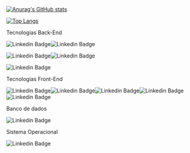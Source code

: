 
<!--
🔭 I’m currently working on 

[![Linkedin Badge](https://img.shields.io/badge/Go-00ADD8?style=for-the-badge&logo=go&logoColor=white)

[![Linkedin Badge](https://img.shields.io/badge/Elixir-4B275F?style=for-the-badge&logo=elixir&logoColor=white)


-->
<!--

My Profile in Coding Challenges Websites: <br> 
[![Linkedin Badge](https://img.shields.io/badge/HackerEarth-%232C3454.svg?&style=for-the-badge&logo=HackerEarth&logoColor=Blue&link=https://www.hackerearth.com/@leonardofelipe//)](https://www.hackerearth.com/@leonardofelipe) [![Linkedin Badge](https://img.shields.io/badge/-Hackerrank-2EC866?style=for-the-badge&logo=HackerRank&logoColor=white&link=https://www.hackerrank.com/leonardo_felipe//)](https://www.hackerrank.com/leonardo_felipe)

https://www.codingame.com/profile/28a883179b456fa9de7a6b389d5ab1334165214

https://www.freecodecamp.org/leonardo-felipe

https://codecombat.com/user/leonardo-felipe



Blog: <br> 
[![Linkedin Badge](https://img.shields.io/badge/Medium-12100E?style=for-the-badge&logo=medium&logoColor=white&link=https://medium.com/@leonardo.felipe//)](https://medium.com/@leonardo.felipe) [![Linkedin Badge](https://img.shields.io/badge/dev.to-0A0A0A?style=for-the-badge&logo=devdotto&logoColor=white&link=https://dev.to/leonardo_felipe//)](https://dev.to/leonardo_felipe)[![Linkedin Badge](https://img.shields.io/badge/Hashnode-2962FF?style=for-the-badge&logo=hashnode&logoColor=white&link=https://hashnode.com/@leonardofelipe//)](https://hashnode.com/@leonardofelipe)



UI Portfolio: <br> 
[![Linkedin Badge](https://img.shields.io/badge/-Behance-blue?style=for-the-badge&logo=behance&logoColor=white&link=https://www.behance.net/leonardo-felipe//)](https://www.behance.net/leonardo-felipe)

[![Top Langs](https://github-readme-stats.vercel.app/api/top-langs/?username=leonardo-felipe&layout=compact&theme=vue-dark)](https://github.com/leonardo-felipe/github-readme-stats)





--> 
[![Anurag's GitHub stats](https://github-readme-stats.vercel.app/api?username=leonardo-felipe&theme=dark)](https://github.com/leonardo-felipe)

[![Top Langs](https://github-readme-stats.vercel.app/api/top-langs/?username=leonardo-felipe&layout=compact&theme=dark)](https://github.com/leonardo-felipe/github-readme-stats)

Tecnologias Back-End

![Linkedin Badge](https://img.shields.io/badge/Python-3776AB?style=for-the-badge&logo=python&logoColor=white)![Linkedin Badge](https://img.shields.io/badge/Django-092E20?style=for-the-badge&logo=django&logoColor=green)

![Linkedin Badge](https://img.shields.io/badge/Ruby-CC342D?style=for-the-badge&logo=ruby&logoColor=white)![Linkedin Badge](https://img.shields.io/badge/Ruby_on_Rails-CC0000?style=for-the-badge&logo=ruby-on-rails&logoColor=white)

![Linkedin Badge](https://img.shields.io/badge/Node.js-339933?style=for-the-badge&logo=nodedotjs&logoColor=white)


Tecnologias Front-End

![Linkedin Badge](https://img.shields.io/badge/HTML5-E34F26?style=for-the-badge&logo=html5&logoColor=white)![Linkedin Badge](https://img.shields.io/badge/CSS3-1572B6?style=for-the-badge&logo=css3&logoColor=white)![Linkedin Badge](https://img.shields.io/badge/JavaScript-323330?style=for-the-badge&logo=javascript&logoColor=F7DF1E)![Linkedin Badge](https://img.shields.io/badge/TypeScript-007ACC?style=for-the-badge&logo=typescript&logoColor=white)![Linkedin Badge](https://img.shields.io/badge/React-20232A?style=for-the-badge&logo=react&logoColor=61DAFB)

Banco de dados

![Linkedin Badge](https://img.shields.io/badge/PostgreSQL-316192?style=for-the-badge&logo=postgresql&logoColor=white)

Sistema Operacional

![Linkedin Badge](https://img.shields.io/badge/Ubuntu-E95420?style=for-the-badge&logo=ubuntu&logoColor=white)
